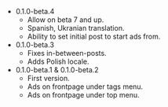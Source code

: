 - 0.1.0-beta.4
  - Allow on beta 7 and up.
  - Spanish, Ukranian translation.
  - Ability to set initial post to start ads from.
- 0.1.0-beta.3
  - Fixes in-between-posts.
  - Adds Polish locale.
- 0.1.0-beta.1 & 0.1.0-beta.2
  - First version.
  - Ads on frontpage under tags menu.
  - Ads on frontpage under top menu.
